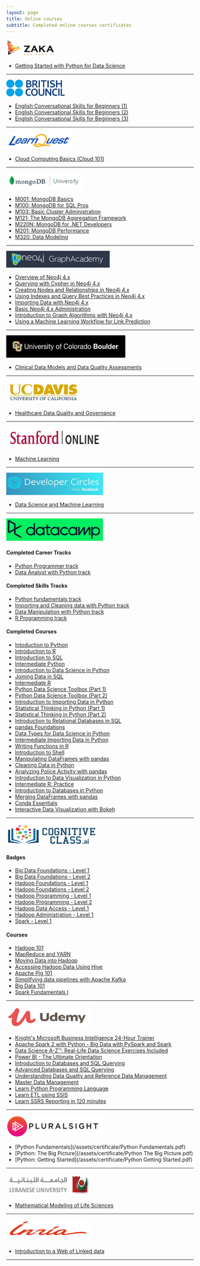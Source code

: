 ```yaml
---
layout: page
title: Online courses
subtitle: Completed online courses certificates
---
```


<a href="https://academy.zaka.ai/"><img src="/assets/img/websites/zaka.png" height="45pt" /></a>

- [Getting Started with Python for Data Science](https://academy.zaka.ai/certificates/paidxidpbv)

-------------------------------------------

<a href="https://www.britishcouncil.org.lb/en"><img src="/assets/img/websites/britishcouncil.png" height="45pt" /></a>

- [English Conversational Skills for Beginners (1)](https://courses.edraak.org/certificates/6bf6ab0ef80c4be9a84b7b35aa5a4a25)
- [English Conversational Skills for Beginners (2)](https://courses.edraak.org/certificates/681ed66a7e2444838eccd218bafb5931)
- [English Conversational Skills for Beginners (3)](https://courses.edraak.org/certificates/94bc0bf8e98b4306ae613d5abc82598c)

-------------------------------------------

<a href="https://www.learnquest.cz/"><img src="/assets/img/websites/LearnQuest.png" height="45pt" /></a>

- [Cloud Computing Basics (Cloud 101)](https://coursera.org/share/89922b82bcce31e424fdb05a41dffb0d)

-------------------------------------------

<a href="https://university.mongodb.com/"><img src="/assets/img/websites/mongodbuniversity.png" height="45pt" /></a>

- [M001: MongoDB Basics](https://university.mongodb.com/course_completion/58cd2549-a304-4af6-870a-3078565cb01b?utm_source=copy&utm_medium=social&utm_campaign=university_social_sharing)
- [M100: MongoDB for SQL Pros](https://university.mongodb.com/course_completion/63216e50-49a8-4471-9394-d9954f5ba8f3?utm_source=copy&utm_medium=social&utm_campaign=university_social_sharing)
- [M103: Basic Cluster Administration](https://university.mongodb.com/course_completion/e822bb9e-5a86-4b50-a61d-1f8c9e866d81?utm_source=copy&utm_medium=social&utm_campaign=university_social_sharing)
- [M121: The MongoDB Aggregation Framework](https://university.mongodb.com/course_completion/df86bb7c-d93b-408a-8b81-fd40ae1f9dd8?utm_source=copy&utm_medium=social&utm_campaign=university_social_sharing)
- [M220N: MongoDB for .NET Developers](https://university.mongodb.com/course_completion/6a5d8e52-0a7c-4aa5-9a9d-ae25e5fccba4?utm_source=copy&utm_medium=social&utm_campaign=university_social_sharing)
- [M201: MongoDB Performance](https://university.mongodb.com/course_completion/6243952f-e1ae-4e7b-89ca-23d0f4807f3a?utm_source=copy&utm_medium=social&utm_campaign=university_social_sharing)
- [M320: Data Modeling](https://university.mongodb.com/course_completion/d18fa3f9-a918-476b-a679-acdf9ffa513d?utm_source=copy&utm_medium=social&utm_campaign=university_social_sharing)

-----------------

<a href="https://neo4j.com/graphacademy/"><img src="/assets/img/websites/graphacademy.png" height="45pt" /></a>

- [Overview of Neo4j 4.x](https://graphacademy.neo4j.com/training/certificates/1e383724c66e57140f668cabfd41f2f8fc275fcfd6279131c09d8b29e19ca96a.pdf)
- [Querying with Cypher in Neo4j 4.x](https://graphacademy.neo4j.com/training/certificates/de5ba8767972acf5b82877eeb6cb0f671ac4298068a906a513cf9ef49ff1518d.pdf)
- [Creating Nodes and Relationships in Neo4j 4.x](https://graphacademy.neo4j.com/training/certificates/78d4b514a8be13fa7cff9399604d1e684f45321d99a68107658fcf533f597e53.pdf)
- [Using Indexes and Query Best Practices in Neo4j 4.x](https://graphacademy.neo4j.com/training/certificates/b31055c66cedbaeade5278f78fb0dceca4be8052c010fdc3a4a9d1b1494d7f39.pdf)
- [Importing Data with Neo4j 4.x](https://graphacademy.neo4j.com/training/certificates/55af0cea09c712e1433b1bc42500757a27d6deb411e43df09126567752749521.pdf)
- [Basic Neo4j 4.x Administration](https://graphacademy.neo4j.com/training/certificates/c8e1bb17e62147679cb34dcf39cc52dfeb5092535564943df5fc674a5a42743e.pdf)
- [Introduction to Graph Algorithms with Neo4j 4.x](https://graphacademy.neo4j.com/training/certificates/457d4489122bb2773b016e2604f29c4b27fe605cbf0ca0f5cfc768473e72079a.pdf)
- [Using a Machine Learning Workflow for Link Prediction](https://graphacademy.neo4j.com/training/certificates/6bb553e9411a76c2a87d0d2bc45c330dbd98a132c05d2e2ddb54096e82a636bf.pdf)

-----------------
<a href="https://www.colorado.edu/"><img src="/assets/img/websites/colorado.PNG" width="320pt" height="60pt" /></a>

- [ Clinical Data Models and Data Quality Assessments](https://www.coursera.org/account/accomplishments/certificate/WGV5V3D4F3TV)

-----------------
<a href="https://www.ucdavis.edu/"><img src="/assets/img/websites/ucdavis.jpg" width="200pt" height="60pt" /></a>

- [Healthcare Data Quality and Governance](https://www.coursera.org/account/accomplishments/verify/XTQ9T2JX7T3B)

-----------------

<a href="https://online.stanford.edu/"><img src="/assets/img/websites/stanfordonline_logo.png" width="260pt" height="60pt" /></a>

- [Machine Learning](https://www.coursera.org/account/accomplishments/verify/EAKTMGVS9WGE)

-----------------

<a href="https://developers.facebook.com/developercircles/"><img src="/assets/img/websites/FacebookDeveloperCirclesHero.jpg" width="260pt" height="60pt" /></a>

- [Data Science and Machine Learning](https://courses.edraak.org/certificates/64d173fcaa1d41d1bf3e2c36f58b526d)

-----------------

<a href="https://datacamp.com"><img src="/assets/img/websites/datacamp.png" width="260pt" height="60pt" /></a>

#### Completed Career Tracks

- [Python Programmer track](https://www.datacamp.com/statement-of-accomplishment/track/bc114332e5a40c4329c028994be45c8a6b69915b)
- [Data Analyst with Python track](https://www.datacamp.com/statement-of-accomplishment/track/992afaf2faf8f41681fd8bd0430b4d354221f3b4)

#### Completed Skills Tracks

- [Python fundamentals track](https://www.datacamp.com/statement-of-accomplishment/track/dc4cecf12cdbcc2b35f0f6d78950160e4d88a7fb)
- [Importing and Cleaning data with Python track](https://www.datacamp.com/statement-of-accomplishment/track/6e8d361dafb482707d936e8c1d339027c937070e)
- [Data Manipulation with Python track](https://www.datacamp.com/statement-of-accomplishment/track/913af0ae79370ec54a7e968f56b7efb87773e670)
- [R Programming track](https://www.datacamp.com/statement-of-accomplishment/track/a76049a9a61cf80272b28a01ccd1aec6afab380c)

#### Completed Courses

- [Intoduction to Python](https://www.datacamp.com/statement-of-accomplishment/course/207c37860ff264bb660a462071eff6e800164424)
- [Introduction to R](https://www.datacamp.com/statement-of-accomplishment/course/f99748866482a000e1028af1f430d7073aed26ae)
- [Introduction to SQL](https://www.datacamp.com/statement-of-accomplishment/course/902c88ce905b6ef1743e16ac7d42c53d7aff8858)
- [Intermediate Python](https://www.datacamp.com/statement-of-accomplishment/course/3def6605edb5736b514ecdad2d84e544804664ff)
- [Introduction to Data Science in Python](https://www.datacamp.com/statement-of-accomplishment/course/b0f8604372147525d2686bfe8a9b9c0ea61eae7c)
- [Joining Data in SQL](https://www.datacamp.com/statement-of-accomplishment/course/de90c899ca33c1187a496bae880bc45038f1ff49)
- [Intermediate R](https://www.datacamp.com/statement-of-accomplishment/course/de90c899ca33c1187a496bae880bc45038f1ff49)
- [Python Data Science Toolbox (Part 1)](https://www.datacamp.com/statement-of-accomplishment/course/efd69e6b3d06f9f36389c2ef0683141d5cfe4ca1)
- [Python Data Science Toolbox (Part 2)](https://www.datacamp.com/statement-of-accomplishment/course/eca02b79f6194a9d461bfcc4076f5aa532957af0)
- [Introduction to Importing Data in Python](https://www.datacamp.com/statement-of-accomplishment/course/9499117747937f8928ec2cf4fad470d7844e6b52)
- [Statistical Thinking in Python (Part 1)](https://www.datacamp.com/statement-of-accomplishment/course/e448904d76b9283cdcc9374d289f02015db66f5d)
- [Statistical Thinking in Python (Part 2)](https://www.datacamp.com/statement-of-accomplishment/course/c91e41ca670907f5ac4b8e1a1e8f3af5f8a87d97)
- [Introduction to Relational Databases in SQL](https://www.datacamp.com/statement-of-accomplishment/course/8a334d53ba370e96ceb7bad4f4d8364715a26092)
- [pandas Foundations](https://www.datacamp.com/statement-of-accomplishment/course/91b3c8964f4ae6329e4430195f206e890771e86e)
- [Data Types for Data Science in Python](https://www.datacamp.com/statement-of-accomplishment/course/c977f6491444bf8d3d66d54ceb5c45cb39ffc8e5)
- [Intermediate Importing Data in Python](https://www.datacamp.com/statement-of-accomplishment/course/f82ef7b55a6764a38d648beff3c2fd88af17df9a)
- [Writing Functions in R](https://www.datacamp.com/statement-of-accomplishment/course/dea4908c805496f58275b8fca7f3c7cd22d74cd3)
- [Introduction to Shell](https://www.datacamp.com/statement-of-accomplishment/course/c6a2ba3ce3961328d1c58d69a237cd9711499453)
- [Manipulating DataFrames with pandas](https://www.datacamp.com/statement-of-accomplishment/course/917d70666ad833350eb6c9c3bcd29a32b71d46d7)
- [Cleaning Data in Python](https://www.datacamp.com/statement-of-accomplishment/course/b50f966559fe9aa830c00e6601191070957d4f78)
- [Analyzing Police Activity with pandas](https://www.datacamp.com/statement-of-accomplishment/course/c798abe97992d6edb63ab9e6b46af5c50ab0ee14)
- [Introduction to Data Visualization in Python](https://www.datacamp.com/statement-of-accomplishment/course/4f9fcdf4ed9f854c05880d0bf63bf6cda2e0d880)
- [Intermediate R: Practice](https://www.datacamp.com/statement-of-accomplishment/course/201c9ce8c4c6191f82d44e462e57ba5bcd5cc4af)
- [Introduction to Databases in Python](https://www.datacamp.com/statement-of-accomplishment/course/65dba8ded2a0842f635b85f7b5f9fee533bd4830)
- [Merging DataFrames with pandas](https://www.datacamp.com/statement-of-accomplishment/course/81ddbfee632159899964b118b7c294bd86941448)
- [Conda Essentials](https://www.datacamp.com/statement-of-accomplishment/course/2e0d5a16460b34b5b99163a30abc076eb2a3c0b7)
- [Interactive Data Visualization with Bokeh](https://www.datacamp.com/statement-of-accomplishment/course/e4e0204a34ec14c22bc006b254cd8b9842af532b)

-----------------

<a href="https://cognitiveclass.ai"><img src="/assets/img/websites/cognitive-class-logo.png" width="245pt" height="60pt" /></a>

#### Badges

- [Big Data Foundations - Level 1](https://www.youracclaim.com/badges/e23605be-e408-451c-bcfe-39bb42530df7)
- [Big Data Foundations - Level 2](https://www.youracclaim.com/badges/1450b59b-de55-487a-a1f9-9303a21bcf4d/public_url)
- [Hadoop Foundations - Level 1](https://www.youracclaim.com/badges/e5029498-44de-4e7e-b2a8-3e268a7bdb38)
- [Hadoop Foundations - Level 2](https://www.youracclaim.com/badges/b7a4bfad-88d0-4730-b92f-847a5671c921/public_url)
- [Hadoop Programming - Level 1](https://www.youracclaim.com/badges/9d991a75-7c56-4114-8a0b-4f61336f21f4)
- [Hadoop Programming - Level 2](https://www.youracclaim.com/badges/9c1674b3-1031-4c5f-9f71-45db878f36e3/public_url)
- [Hadoop Data Access - Level 1](https://www.youracclaim.com/badges/2a303088-e86b-4c31-b0c9-7f30aa01619f)
- [Hadoop Administration - Level 1](https://www.youracclaim.com/badges/afe82f3e-6877-43c6-bf61-9dab0e370fb3)
- [Spark - Level 1](https://www.youracclaim.com/badges/a61ba205-d156-40df-a25d-a445bd2066bc)


#### Courses

- [Hadoop 101](https://courses.cognitiveclass.ai/certificates/d1672c709f574aba8c45926f6442f17f)
- [MapReduce and YARN](https://courses.cognitiveclass.ai/certificates/a70e5f58feb6454f9cc048a7d481c032)
- [Moving Data into Hadoop](https://courses.cognitiveclass.ai/certificates/8b6e4e41b87a460688dcc287520f50c2)
- [Accessing Hadoop Data Using Hive](https://courses.cognitiveclass.ai/certificates/65dcc40e05f44832ac52e0c846428b91)
- [Apache Pig 101](https://courses.cognitiveclass.ai/certificates/e1d66ac0d0074cfb91697e6937452291)
- [Simplifying data pipelines with Apache Kafka](https://courses.cognitiveclass.ai/certificates/3a063979420c46c79f20b3e942167bb6)
- [Big Data 101](https://courses.cognitiveclass.ai/certificates/1465e847bcae4fddb8529f6500533263)
- [Spark Fundamentals I](https://courses.cognitiveclass.ai/certificates/64c315258d094eacafb798b491ce6564)

-----------------

<a href="https://udemy.com"><img src="/assets/img/websites/udemy.jpg" width="225pt" height="60pt" /></a>

- [Knight's Microsoft Business Intelligence 24-Hour Trainer](https://www.udemy.com/certificate/UC-F5BJ3JLJ/)
- [Apache Spark 2 with Python - Big Data with PySpark and Spark](https://www.udemy.com/certificate/UC-N7RHUZRB/)
- [Data Science A-Z™: Real-Life Data Science Exercises Included](https://www.udemy.com/certificate/UC-5SEAFJTJ/)
- [Power BI - The Ultimate Orientation](https://www.udemy.com/certificate/UC-43L71OQX/)
- [Introduction to Databases and SQL Querying](https://www.udemy.com/certificate/UC-UWGYU4UW/)
- [Advanced Databases and SQL Querying](https://www.udemy.com/certificate/UC-NS86RKK5/)
- [Understanding Data Quality and Reference Data Management](https://www.udemy.com/certificate/UC-P1DG8L1P/)
- [Master Data Management](https://www.udemy.com/certificate/UC-HO6OI79K/)
- [Learn Python Programming Language](https://www.udemy.com/certificate/UC-UFJYENKL/)
- [Learn ETL using SSIS](https://www.udemy.com/certificate/UC-X4EB1KZG/)
- [Learn SSRS Reporting in 120 minutes](https://www.udemy.com/certificate/UC-K7RC2MKG/)

-----------------

<a href="https://pluralsight.com"><img src="/assets/img/websites/pluralsight1.png" width="260pt" height="60pt" /></a>

- [Python Fundamentals](/assets/certificate/Python Fundamentals.pdf)
- [Python: The Big Picture](/assets/certificate/Python The Big Picture.pdf)
- [Python: Getting Started](/assets/certificate/Python Getting Started.pdf)

-----------------

<a href="https://ul.edu.lb"><img src="/assets/img/websites/LU-banner.jpg" width="225pt" height="60pt" /></a>

- [Mathematical Modeling of Life Sciences](/assets/certificate/UL_LamaLab.jpg)

-----------------

<a href="https://inria.fr"><img src="/assets/img/websites/220px-Inr_logo_fr_rouge.png" width="225pt" height="60pt" /></a>

- [Introduction to a Web of Linked data](https://www.fun-mooc.fr/media/attestations/attestation_suivi_course-v1:inria+41013+self-paced_cd5351f969779cd2fcddfed921426b78.pdf)

-----------------
